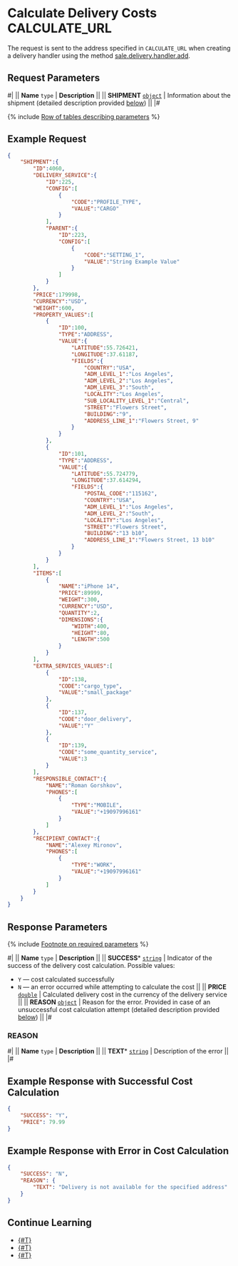 # Calculate Delivery Costs CALCULATE_URL

The request is sent to the address specified in `CALCULATE_URL` when creating a delivery handler using the method [sale.delivery.handler.add](../handler/sale-delivery-handler-add.md).

## Request Parameters

#|
|| **Name**
`type` | **Description** ||
|| **SHIPMENT**
[`object`](../../../data-types.md) | Information about the shipment (detailed description provided [below](#shipment)) ||
|#

{% include [Row of tables describing parameters](./_includes/tables.md) %}

## Example Request

```json
{
    "SHIPMENT":{
        "ID":4060,
        "DELIVERY_SERVICE":{
            "ID":225,
            "CONFIG":[
                {
                    "CODE":"PROFILE_TYPE",
                    "VALUE":"CARGO"
                }
            ],
            "PARENT":{
                "ID":223,
                "CONFIG":[
                    {
                        "CODE":"SETTING_1",
                        "VALUE":"String Example Value"
                    }
                ]
            }
        },
        "PRICE":179998,
        "CURRENCY":"USD",
        "WEIGHT":600,
        "PROPERTY_VALUES":[
            {
                "ID":100,
                "TYPE":"ADDRESS",
                "VALUE":{
                    "LATITUDE":55.726421,
                    "LONGITUDE":37.61187,
                    "FIELDS":{
                        "COUNTRY":"USA",
                        "ADM_LEVEL_1":"Los Angeles",
                        "ADM_LEVEL_2":"Los Angeles",
                        "ADM_LEVEL_3":"South",
                        "LOCALITY":"Los Angeles",
                        "SUB_LOCALITY_LEVEL_1":"Central",
                        "STREET":"Flowers Street",
                        "BUILDING":"9",
                        "ADDRESS_LINE_1":"Flowers Street, 9"
                    }
                }
            },
            {
                "ID":101,
                "TYPE":"ADDRESS",
                "VALUE":{
                    "LATITUDE":55.724779,
                    "LONGITUDE":37.614294,
                    "FIELDS":{
                        "POSTAL_CODE":"115162",
                        "COUNTRY":"USA",
                        "ADM_LEVEL_1":"Los Angeles",
                        "ADM_LEVEL_2":"South",
                        "LOCALITY":"Los Angeles",
                        "STREET":"Flowers Street",
                        "BUILDING":"13 b10",
                        "ADDRESS_LINE_1":"Flowers Street, 13 b10"
                    }
                }
            }
        ],
        "ITEMS":[
            {
                "NAME":"iPhone 14",
                "PRICE":89999,
                "WEIGHT":300,
                "CURRENCY":"USD",
                "QUANTITY":2,
                "DIMENSIONS":{
                    "WIDTH":400,
                    "HEIGHT":80,
                    "LENGTH":500
                }
            }
        ],
        "EXTRA_SERVICES_VALUES":[
            {
                "ID":138,
                "CODE":"cargo_type",
                "VALUE":"small_package"
            },
            {
                "ID":137,
                "CODE":"door_delivery",
                "VALUE":"Y"
            },
            {
                "ID":139,
                "CODE":"some_quantity_service",
                "VALUE":3
            }
        ],
        "RESPONSIBLE_CONTACT":{
            "NAME":"Roman Gorshkov",
            "PHONES":[
                {
                    "TYPE":"MOBILE",
                    "VALUE":"+19097996161"
                }
            ]
        },
        "RECIPIENT_CONTACT":{
            "NAME":"Alexey Mironov",
            "PHONES":[
                {
                    "TYPE":"WORK",
                    "VALUE":"+19097996161"
                }
            ]
        }
    }
}
```

## Response Parameters

{% include [Footnote on required parameters](../../../../_includes/required.md) %}

#|
|| **Name**
`type` | **Description** ||
|| **SUCCESS***
[`string`](../../../data-types.md) | Indicator of the success of the delivery cost calculation. Possible values:

- `Y` — cost calculated successfully
- `N` — an error occurred while attempting to calculate the cost
 ||
|| **PRICE**
[`double`](../../../data-types.md) | Calculated delivery cost in the currency of the delivery service ||
|| **REASON**
[`object`](../../../data-types.md) | Reason for the error. Provided in case of an unsuccessful cost calculation attempt (detailed description provided [below](#reason)) ||
|#

### REASON

#|
|| **Name**
`type` | **Description** ||
|| **TEXT***
[`string`](../../../data-types.md) | Description of the error ||
|#

## Example Response with Successful Cost Calculation

```json
{
    "SUCCESS": "Y",
    "PRICE": 79.99
}
```

## Example Response with Error in Cost Calculation

```json
{
    "SUCCESS": "N",
    "REASON": {
        "TEXT": "Delivery is not available for the specified address"
    }
}
```

## Continue Learning 

- [{#T}](./index.md)
- [{#T}](./create-delivery-request.md)
- [{#T}](./cancel-delivery-request.md)